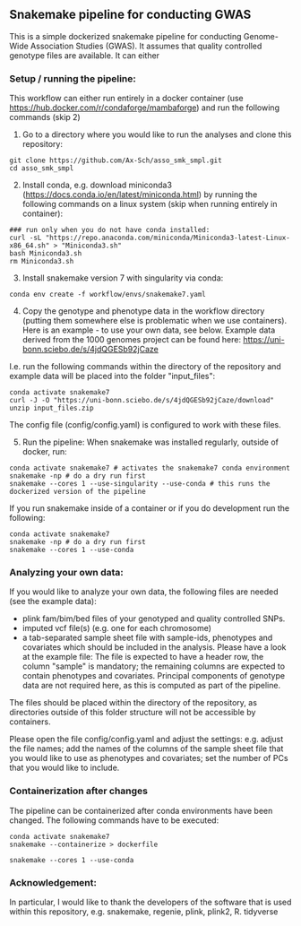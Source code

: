 ## Snakemake pipeline for conducting GWAS

This is a simple dockerized snakemake pipeline for conducting Genome-Wide Association Studies (GWAS). It assumes that quality controlled genotype files are available.
It can either 

### Setup / running the pipeline:
This workflow can either run entirely in a docker container (use https://hub.docker.com/r/condaforge/mambaforge) and run the following commands (skip 2)


1. Go to a directory where you would like to run the analyses and clone this repository:
```
git clone https://github.com/Ax-Sch/asso_smk_smpl.git
cd asso_smk_smpl
```

2. Install conda, e.g. download miniconda3 (https://docs.conda.io/en/latest/miniconda.html) by running the following commands on a linux system (skip when running entirely in container):
```
### run only when you do not have conda installed:
curl -sL "https://repo.anaconda.com/miniconda/Miniconda3-latest-Linux-x86_64.sh" > "Miniconda3.sh"
bash Miniconda3.sh
rm Miniconda3.sh
```

3. Install snakemake version 7 with singularity via conda:
```
conda env create -f workflow/envs/snakemake7.yaml
```

4. Copy the genotype and phenotype data in the workflow directory (putting them somewhere else is problematic when we use containers). Here is an example - to use your own data, see below. Example data derived from the 1000 genomes project can be found here: https://uni-bonn.sciebo.de/s/4jdQGESb92jCaze

I.e. run the following commands within the directory of the repository and example data will be placed into the folder "input_files":
```
conda activate snakemake7
curl -J -O "https://uni-bonn.sciebo.de/s/4jdQGESb92jCaze/download"
unzip input_files.zip
```
The config file (config/config.yaml) is configured to work with these files.


5. Run the pipeline:
When snakemake was installed regularly, outside of docker, run:
```
conda activate snakemake7 # activates the snakemake7 conda environment
snakemake -np # do a dry run first
snakemake --cores 1 --use-singularity --use-conda # this runs the dockerized version of the pipeline
```

If you run snakemake inside of a container or if you do development run the following:
```
conda activate snakemake7
snakemake -np # do a dry run first
snakemake --cores 1 --use-conda
```

### Analyzing your own data:

If you would like to analyze your own data, the following files are needed (see the example data):
- plink fam/bim/bed files of your genotyped and quality controlled SNPs.
- imputed vcf file(s) (e.g. one for each chromosome)
- a tab-separated sample sheet file with sample-ids, phenotypes and covariates which should be included in the analysis. Please have a look at the example file: The file is expected to have a header row, the column "sample" is mandatory; the remaining columns are expected to contain phenotypes and covariates. Principal components of genotype data are not required here, as this is computed as part of the pipeline. 

The files should be placed within the directory of the repository, as directories outside of this folder structure will not be accessible by containers.

Please open the file config/config.yaml and adjust the settings: e.g. adjust the file names; add the names of the columns of the sample sheet file that you would like to use as phenotypes and covariates; set the number of PCs that you would like to include. 

### Containerization after changes

The pipeline can be containerized after conda environments have been changed. The following commands have to be executed:
```
conda activate snakemake7
snakemake --containerize > dockerfile

snakemake --cores 1 --use-conda
```

### Acknowledgement:
In particular, I would like to thank the developers of the software that is used within this repository, e.g. snakemake, regenie, plink, plink2, R. tidyverse


